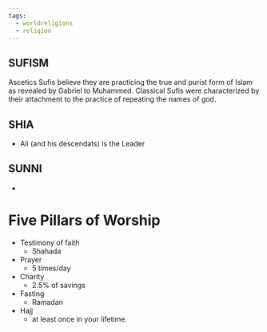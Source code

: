 ```yaml
---
tags:
  - worldreligions
  - religion
---
```


## SUFISM
Ascetics
Sufis believe they are practicing the true and purist form of Islam as revealed by Gabriel to Muhammed.
Classical Sufis were characterized by their attachment to the practice of repeating the names of god.

## SHIA
- Ali (and his descendats) Is the Leader

## SUNNI
- 



# Five Pillars of Worship

- Testimony of faith
	- Shahada
- Prayer
	- 5 times/day
- Charity
	- 2.5% of savings
- Fasting
	- Ramadan
- Hajj
	- at least once in your lifetime.

